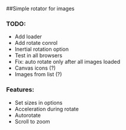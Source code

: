 ##Simple rotator for images

### TODO:
* Add loader
* Add rotate conrol
* Inertial rotation option
* Test in all browsers
* Fix: auto rotate only after all images loaded
* Canvas icons (?)
* Images from list (?)

### Features:
* Set sizes in options
* Acceleration during rotate
* Autorotate
* Scroll to zoom